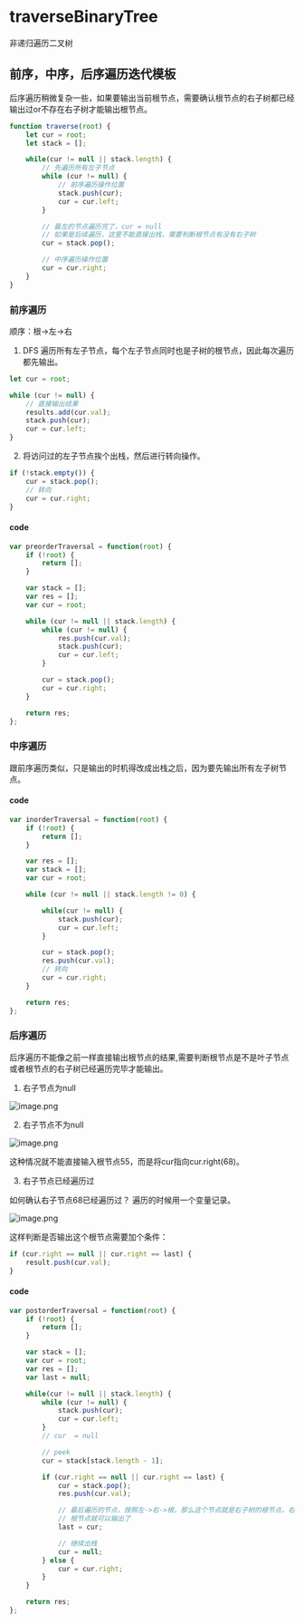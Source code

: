 # traverseBinaryTree

 非递归遍历二叉树

## 前序，中序，后序遍历迭代模板

后序遍历稍微复杂一些，如果要输出当前根节点，需要确认根节点的右子树都已经输出过or不存在右子树才能输出根节点。

```js
function traverse(root) {
    let cur = root;
    let stack = [];

    while(cur != null || stack.length) {
        // 先遍历所有左子节点
        while (cur != null) {
            // 前序遍历操作位置
            stack.push(cur);
            cur = cur.left;
        }

        // 最左的节点遍历完了，cur = null
        // 如果是后续遍历，这里不能直接出栈，需要判断根节点有没有右子树
        cur = stack.pop();

        // 中序遍历操作位置
        cur = cur.right;
    }
}
```

### 前序遍历

顺序：根->左->右

1. DFS 遍历所有左子节点，每个左子节点同时也是子树的根节点，因此每次遍历都先输出。

```js
let cur = root;

while (cur != null) {
    // 直接输出结果
	results.add(cur.val);
	stack.push(cur);
	cur = cur.left;
}
```

2. 将访问过的左子节点挨个出栈，然后进行转向操作。

```js
if (!stack.empty()) {
	cur = stack.pop();
	// 转向
	cur = cur.right;
}
```

#### code

```js
var preorderTraversal = function(root) {
    if (!root) {
        return [];
    }

    var stack = [];
    var res = [];
    var cur = root;

    while (cur != null || stack.length) {
        while (cur != null) {
            res.push(cur.val);
            stack.push(cur);
            cur = cur.left;
        }

        cur = stack.pop();
        cur = cur.right;
    }

    return res;
};
```

### 中序遍历

跟前序遍历类似，只是输出的时机得改成出栈之后，因为要先输出所有左子树节点。

#### code

```js
var inorderTraversal = function(root) {
    if (!root) {
        return [];
    }

    var res = [];
    var stack = [];
    var cur = root;

    while (cur != null || stack.length != 0) {

        while(cur != null) {
            stack.push(cur);
            cur = cur.left;
        }

        cur = stack.pop();
        res.push(cur.val);
        // 转向
        cur = cur.right;
    }

    return res;
};
```


### 后序遍历

后序遍历不能像之前一样直接输出根节点的结果,需要判断根节点是不是叶子节点或者根节点的右子树已经遍历完毕才能输出。

1. 右子节点为null

![image.png](https://p6-juejin.byteimg.com/tos-cn-i-k3u1fbpfcp/e121c96f84554c63b4efe5dc38f762e1~tplv-k3u1fbpfcp-watermark.image?)

2. 右子节点不为null

![image.png](https://p1-juejin.byteimg.com/tos-cn-i-k3u1fbpfcp/3638dd39cfba41bc964561e84ca8f716~tplv-k3u1fbpfcp-watermark.image?)

这种情况就不能直接输入根节点55，而是将cur指向cur.right(68)。

3. 右子节点已经遍历过

如何确认右子节点68已经遍历过？
遍历的时候用一个变量记录。

![image.png](https://p1-juejin.byteimg.com/tos-cn-i-k3u1fbpfcp/a374ff416f314a55997cedef725a8b4e~tplv-k3u1fbpfcp-watermark.image?)

这样判断是否输出这个根节点需要加个条件：

```js
if (cur.right == null || cur.right == last) {
    result.push(cur.val);
}
```

#### code

```js
var postorderTraversal = function(root) {
    if (!root) {
        return [];
    }

    var stack = [];
    var cur = root;
    var res = [];
    var last = null;

    while(cur != null || stack.length) {
        while (cur != null) {
            stack.push(cur);
            cur = cur.left;
        }
        // cur  = null

        // peek
        cur = stack[stack.length - 1];

        if (cur.right == null || cur.right == last) {
            cur = stack.pop();
            res.push(cur.val);

            // 最后遍历的节点，按照左->右->根，那么这个节点就是右子树的根节点，右子树根节点已经输出了
            // 根节点就可以输出了
            last = cur;

            // 继续出栈
            cur = null;
        } else {
            cur = cur.right;
        }
    }

    return res;
};
```